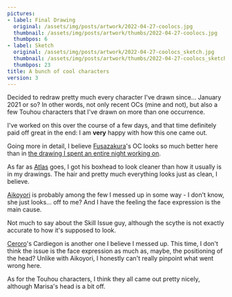 ```yaml
---
pictures:
- label: Final Drawing
  original: /assets/img/posts/artwork/2022-04-27-coolocs.jpg
  thumbnail: /assets/img/posts/artwork/thumbs/2022-04-27-coolocs.jpg
  thumbpos: 6
- label: Sketch
  original: /assets/img/posts/artwork/2022-04-27-coolocs_sketch.jpg
  thumbnail: /assets/img/posts/artwork/thumbs/2022-04-27-coolocs_sketch.jpg
  thumbpos: 23
title: A bunch of cool characters
version: 3
---
```


Decided to redraw pretty much every character I've drawn since... January 2021 or so? In other words, not only recent OCs (mine and not), but also a few Touhou characters that I've drawn on more than one occurrence.

I've worked on this over the course of a few days, and that time definitely paid off great in the end: I am **very** happy with how this one came out.

Going more in detail, I believe [Fusazakura](https://twitter.com/fusazakura_)'s OC looks so much better here than in [the drawing I spent an entire night working on](/artwork/2022-03-26-fuszbday).

As far as [Atlas](https://twitter.com/atlaszoidac) goes, I got his boxhead to look cleaner than how it usually is in my drawings.
The hair and pretty much everything looks just as clean, I believe.

[Aikoyori](https://twitter.com/Aikoyori) is probably among the few I messed up in some way - I don't know, she just looks... off to me?
And I have the feeling the face expression is the main cause.

Not much to say about the Skill Issue guy, although the scythe is not exactly accurate to how it's supposed to look.

[Ceroro](https://twitter.com/ceroblitz)'s Cardiegon is another one I believe I messed up.
This time, I don't think the issue is the face expression as much as, maybe, the positioning of the head?
Unlike with Aikoyori, I honestly can't really pinpoint what went wrong here.

As for the Touhou characters, I think they all came out pretty nicely, although Marisa's head is a bit off.
